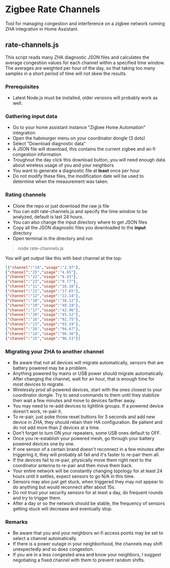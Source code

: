 # Zigbee Rate Channels

Tool for managing congestion and interference on a zigbee network running ZHA integration in Home Assistant.

## rate-channels.js
﻿This script reads many ZHA diagnostic JSON files and calculates the average congestion values for each channel within a specified time window.
The averages are weighted per hour of the day, so that taking too many samples in a short period of time will not skew the results.

### Prerequisites
- Latest Node.js must be installed, older versions will probably work as well.

### Gathering input data
- Go to your home assistant instance "Zigbee Home Automation" integration
- Open the habmurger menu on your coordinator dongle (3 dots)
- Select "Download diagnostic data"
- A JSON file will download, this contains the current zigbee and wi-fi congestion information
- Troughout the day click this download button, you will need enough data about wireless usage of you and your neighbors
- You want to generate a diagnostic file at **least** once per hour
- Do not modify these files, the modification date will be used to determine when the measurement was taken.

### Rating channels
- Clone the repo or just download the raw js file
- You can edit rate-channels.js and specify the time window to be analyzed, default is last 24 hours.
- You can also change the input directory where to get JSON files
- Copy all the JSON diagnostic files you downloaded to the **input** directory
- Open terminal in the directory and run

> node rate-channels.js

You will get output like this with best channel at the top:

```json
[{"channel":"24","usage":"2.97"},
{"channel":"25","usage":"4.65"},
{"channel":"22","usage":"8.43"},
{"channel":"23","usage":"9.77"},
{"channel":"11","usage":"16.16"},
{"channel":"21","usage":"17.65"},
{"channel":"12","usage":"22.14"},
{"channel":"18","usage":"38.12"},
{"channel":"19","usage":"40.19"},
{"channel":"17","usage":"42.96"},
{"channel":"20","usage":"45.52"},
{"channel":"16","usage":"92.75"},
{"channel":"13","usage":"93.19"},
{"channel":"26","usage":"94.67"},
{"channel":"14","usage":"96.36"},
{"channel":"15","usage":"96.53"}]
```

### Migrating your ZHA to another channel
- Be aware that not all devices will migrate automatically, sensors that are battery powered may be a problem.
- Anything powered by mains or USB power should migrate automatically. After changing the channel, wait for an hour, that is enough time for most devices to migrate.
- Wirelessly prod all powered devices, start with the ones closest to your coordinator dongle. Try to send commands to them until they stabilize then wait a few minutes and move to devices farther away.
- You may need to re-add devices to lightlink groups. If a powered device doesn't work, re-pair it.
- To re-pair, just poke those reset buttons for 5 seconds and add new device in ZHA, they should retain their HA configuration. Be patient and do not add more than 2 devices at a time.
- Don't forget to turn ON your repeaters, some USB ones default to OFF.
- Once you re-establish your powered mesh, go through your battery powered devices one by one. 
- If one sensor of a certain brand doesn't reconnect in a few minutes after triggering it, they will probably all fail and it's faster to re-pair them all. 
- If the devices fail to re-pair, physically move them right next to the coordinator antenna to re-pair and then move them back.
- Your entire network will be constantly changing topology for at least 24 hours until it settles, expect sensors to go N/A in this time.
- Sensors may also just get stuck, when triggered they may not appear to do anything but would reconnect after about 15s.
- Do not trust your security sensors for at least a day, do frequent rounds and try to trigger them.
- After a day or so the network should be stable, the frequency of sensors getting stuck will decrease and eventually stop.

### Remarks
- Be aware that you and your neighbors wi-fi access points may be set to select a channel automatically.
- If there is a power outage in your neighborhood, the channels may shift unexpectedly and so does congestion.
- If you are in a less congested area and know your neighbors, I suggest negotiating a fixed channel with them to prevent random shifts.
